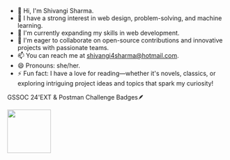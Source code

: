 - 👋 Hi, I'm Shivangi Sharma.
- 👀 I have a strong interest in web design, problem-solving, and machine learning.
- 🌱 I'm currently expanding my skills in web development.
- 💞️ I'm eager to collaborate on open-source contributions and innovative projects with passionate teams.
- 📫 You can reach me at shivangi4sharma@hotmail.com.
- 😄 Pronouns: she/her.
- ⚡ Fun fact: I have a love for reading—whether it's novels, classics, or exploring intriguing project ideas and topics that spark my curiosity!

GSSOC 24'EXT & Postman Challenge Badges🪶

<div style='display:flex; align-items:center; gap: 10px;' align='center'><a href="https://gssoc.girlscript.tech/leaderboard">
<img src="https://raw.githubusercontent.com/GSSoC24/Postman-Challenge/main/docs/assets/Postman%20White.png" width="100px" height="100px" />
</div>
